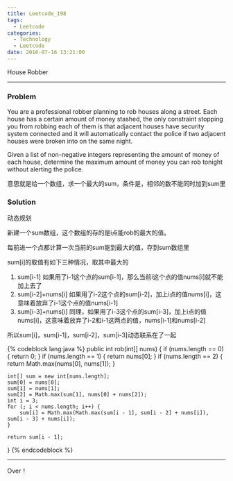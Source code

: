 ```yaml
---
title: Leetcode_198
tags:
  - Leetcode
categories:
  - Technology
  - Leetcode
date: 2016-07-16 13:21:00
---
```

House Robber

<!-- more -->

***

### Problem
You are a professional robber planning to rob houses along a street. Each house has a certain amount of money stashed, the only constraint stopping you from robbing each of them is that adjacent houses have security system connected and it will automatically contact the police if two adjacent houses were broken into on the same night.

Given a list of non-negative integers representing the amount of money of each house, determine the maximum amount of money you can rob tonight without alerting the police.

意思就是给一个数组，求一个最大的sum，条件是，相邻的数不能同时加到sum里

### Solution
动态规划

新建一个sum数组，这个数组的存的是i点能rob的最大的值。

每前进一个点都计算一次当前的sum能到最大的值，存到sum数组里

sum[i]的取值有如下三种情况，取其中最大的
1. sum[i-1] 
如果用了i-1这个点的sum[i-1]，那么当前i这个点的值nums[i]就不能加上去了
2. sum[i-2]+nums[i] 
如果用了i-2这个点的sum[i-2]，加上i点的值nums[i]，这意味着放弃了i-1这个点的值nums[i-1] 
3. sum[i-3]+nums[i]
同理，如果用了i-3这个点的sum[i-3]，加上i点的值nums[i]，这意味着放弃了i-2和i-1这两点的值，nums[i-1]和nums[i-2] 

所以sum[i]，sum[i-1]，sum[i-2]，sum[i-3]动态联系在了一起

{% codeblock lang:java  %}
public int rob(int[] nums) {
    if (nums.length == 0) {
        return 0;
    }
    if (nums.length == 1) {
        return nums[0];
    }
    if (nums.length == 2) {
        return Math.max(nums[0], nums[1]);
    }

    int[] sum = new int[nums.length];
    sum[0] = nums[0];
    sum[1] = nums[1];
    sum[2] = Math.max(sum[1], nums[0] + nums[2]);
    int i = 3;
    for (; i < nums.length; i++) {
        sum[i] = Math.max(Math.max(sum[i - 1], sum[i - 2] + nums[i]), sum[i - 3] + nums[i]);
    }

    return sum[i - 1];
}
{% endcodeblock %}


*** 

Over！










































